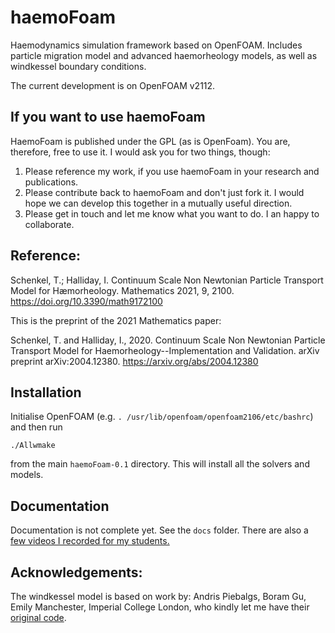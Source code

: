 # haemoFoam

Haemodynamics simulation framework based on OpenFOAM. Includes particle migration model and advanced haemorheology models, as well as windkessel boundary conditions.

The current development is on OpenFOAM v2112.

## If you want to use haemoFoam

HaemoFoam is published under the GPL (as is OpenFoam). You are, therefore, free to use it. I would ask you for two things, though:

1. Please reference my work, if you use haemoFoam in your research and publications.
2. Please contribute back to haemoFoam and don't just fork it. I would hope we can develop this together in a mutually useful direction.
3. Please get in touch and let me know what you want to do. I an happy to collaborate.

## Reference:

Schenkel, T.; Halliday, I. Continuum Scale Non Newtonian Particle Transport Model for Hæmorheology. Mathematics 2021, 9, 2100. https://doi.org/10.3390/math9172100 

This is the preprint of the 2021 Mathematics paper:

Schenkel, T. and Halliday, I., 2020. Continuum Scale Non Newtonian Particle Transport Model for Haemorheology--Implementation and Validation. arXiv preprint arXiv:2004.12380. https://arxiv.org/abs/2004.12380

## Installation

Initialise OpenFOAM (e.g. `. /usr/lib/openfoam/openfoam2106/etc/bashrc`) and then run

`./Allwmake`

from the main `haemoFoam-0.1` directory. This will install all the solvers and models.

## Documentation

Documentation is not complete yet. See the `docs` folder. There are also a [few videos I recorded for my students.](https://www.youtube.com/playlist?list=PLWHQIdms-YHSVrFf5qchNdjX-lFuDj4kK)

## Acknowledgements:

The windkessel model is based on work by: Andris Piebalgs, Boram Gu, Emily Manchester, Imperial College London, who kindly let me have their [original code](https://github.com/KeepFloyding/OpenFOAM-phys-flow).




